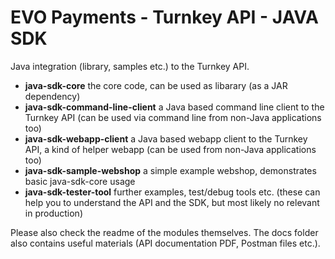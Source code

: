 # EVO Payments - Turnkey API - JAVA SDK
Java integration (library, samples etc.) to the Turnkey API.

* __java-sdk-core__ the core code, can be used as libarary (as a JAR dependency)
* __java-sdk-command-line-client__ a Java based command line client to the Turnkey API (can be used via command line from non-Java applications too)
* __java-sdk-webapp-client__ a Java based webapp client to the Turnkey API, a kind of helper webapp (can be used from non-Java applications too)
* __java-sdk-sample-webshop__ a simple example webshop, demonstrates basic java-sdk-core usage
* __java-sdk-tester-tool__ further examples, test/debug tools etc. (these can help you to understand the API and the SDK, but most likely no relevant in production)

Please also check the readme of the modules themselves. 
The docs folder also contains useful materials (API documentation PDF, Postman files etc.).

